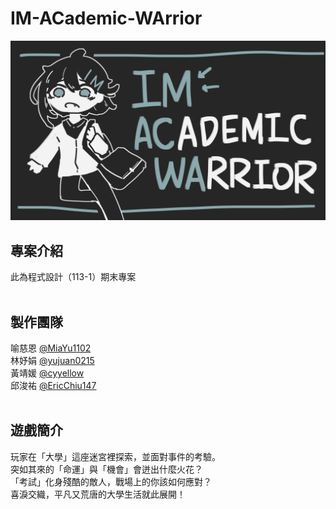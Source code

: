 # **IM-ACademic-WArrior**
![image](https://github.com/IM-Little-Circle/IM-ACademic-WArrior/blob/main/assets/game_cover.jpg)
<br>
## 專案介紹
此為程式設計（113-1）期末專案 <br>
<br>
## 製作團隊
喻慈恩 [@MiaYu1102](https://github.com/MiaYu1102) <br>
林妤娟 [@yujuan0215](https://github.com/yujuan0215) <br>
黃靖媛 [@cyyellow](https://github.com/cyyellow) <br>
邱浚祐 [@EricChiu147](https://github.com/EricChiu147) <br>
<br>
## 遊戲簡介

玩家在「大學」這座迷宮裡探索，並面對事件的考驗。 <br>
 突如其來的「命運」與「機會」會迸出什麼火花？ <br>
 「考試」化身殘酷的敵人，戰場上的你該如何應對？ <br>
 喜淚交織，平凡又荒唐的大學生活就此展開！ <br>
<br>
